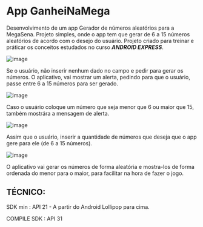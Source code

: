 # App GanheiNaMega
Desenvolvimento de um app Gerador de números aleatórios para a MegaSena. Projeto simples, onde o app tem que gerar de 6 a 15 números aleatórios de acordo com o desejo do usuário.
Projeto criado para treinar e práticar os conceitos estudados no curso ***ANDROID EXPRESS***.

![image](https://user-images.githubusercontent.com/53031985/177829852-02c2f75e-b3f3-4da8-813a-3d48e6aa01c0.png)

Se o usuário, não inserir nenhum dado no campo e pedir para gerar os números. O aplicativo, vai mostrar um alerta, pedindo para que o usuário, passe entre 6 a 15 números para ser gerado.

![image](https://user-images.githubusercontent.com/53031985/177830607-932b8006-1591-4472-bb02-7aa0c37b0448.png)

Caso o usuário coloque um número que seja menor que 6 ou maior que 15, também mostrára a mensagem de alerta.

![image](https://user-images.githubusercontent.com/53031985/177830733-1a018a76-41ec-44ce-a534-a313a7fa4b9a.png)

Assim que o usuário, inserir a quantidade de números que deseja que o app gere para ele (de 6 a 15 números).

![image](https://user-images.githubusercontent.com/53031985/177831366-41e3cb1b-55e2-478e-beb4-575a433a8b75.png)

O aplicativo vai gerar os números de forma aleatória e mostra-los de forma ordenada do menor para o maior, para facilitar na hora de fazer o jogo.

## TÉCNICO:

SDK min : API 21 - A partir do Android Lollipop para cima.

COMPILE SDK : API 31
